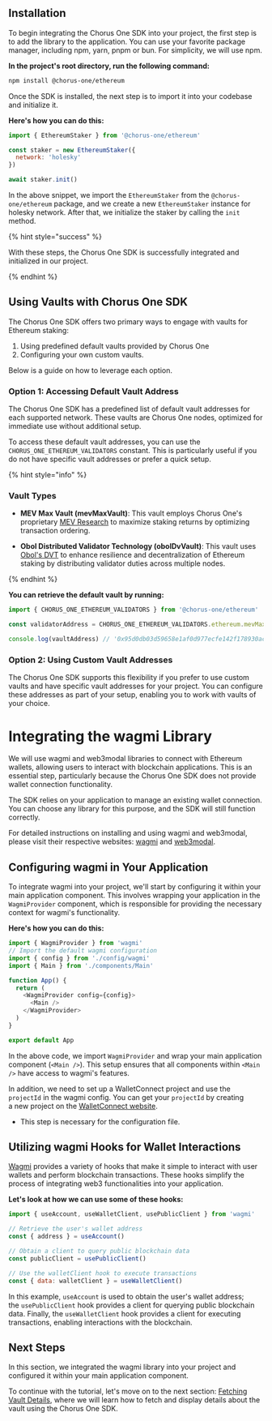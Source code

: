 ## Installation

To begin integrating the Chorus One SDK into your project, the first step is to add the library to the application. You can use your favorite package manager, including npm, yarn, pnpm or bun. For simplicity, we will use npm.

**In the project's root directory, run the following command:**

```bash
npm install @chorus-one/ethereum
```

Once the SDK is installed, the next step is to import it into your codebase and initialize it.

**Here's how you can do this:**

```javascript
import { EthereumStaker } from '@chorus-one/ethereum'

const staker = new EthereumStaker({
  network: 'holesky'
})

await staker.init()
```

In the above snippet, we import the `EthereumStaker` from the `@chorus-one/ethereum` package, and we create a new `EthereumStaker` instance for holesky network. After that, we initialize the staker by calling the `init` method.

{% hint style="success" %}

With these steps, the Chorus One SDK is successfully integrated and initialized in our project.

{% endhint %}

## Using Vaults with Chorus One SDK

The Chorus One SDK offers two primary ways to engage with vaults for Ethereum staking:

1. Using predefined default vaults provided by Chorus One
2. Configuring your own custom vaults.

Below is a guide on how to leverage each option.

### Option 1: Accessing Default Vault Address

The Chorus One SDK has a predefined list of default vault addresses for each supported network. These vaults are Chorus One nodes, optimized for immediate use without additional setup.

To access these default vault addresses, you can use the `CHORUS_ONE_ETHEREUM_VALIDATORS` constant. This is particularly useful if you do not have specific vault addresses or prefer a quick setup.

{% hint style="info" %}

### Vault Types

- **MEV Max Vault (mevMaxVault)**: This vault employs Chorus One's proprietary [MEV Research](https://chorus.one/categories/mev) to maximize staking returns by optimizing transaction ordering.

- **Obol Distributed Validator Technology (obolDvVault)**: This vault uses [Obol's DVT](https://docs.obol.org/docs/int/Overview) to enhance resilience and decentralization of Ethereum staking by distributing validator duties across multiple nodes.

{% endhint %}

**You can retrieve the default vault by running:**

```javascript
import { CHORUS_ONE_ETHEREUM_VALIDATORS } from '@chorus-one/ethereum'

const validatorAddress = CHORUS_ONE_ETHEREUM_VALIDATORS.ethereum.mevMaxVault

console.log(vaultAddress) // '0x95d0db03d59658e1af0d977ecfe142f178930ac5'
```

### Option 2: Using Custom Vault Addresses

The Chorus One SDK supports this flexibility if you prefer to use custom vaults and have specific vault addresses for your project. You can configure these addresses as part of your setup, enabling you to work with vaults of your choice.

# Integrating the wagmi Library

We will use wagmi and web3modal libraries to connect with Ethereum wallets, allowing users to interact with blockchain applications. This is an essential step, particularly because the Chorus One SDK does not provide wallet connection functionality.

The SDK relies on your application to manage an existing wallet connection. You can choose any library for this purpose, and the SDK will still function correctly.

For detailed instructions on installing and using wagmi and web3modal, please visit their respective websites: [wagmi][wagmi] and [web3modal][web3modal].

## Configuring wagmi in Your Application

To integrate wagmi into your project, we'll start by configuring it within your main application component. This involves wrapping your application in the `WagmiProvider` component, which is responsible for providing the necessary context for wagmi's functionality.

**Here's how you can do this:**

```javascript
import { WagmiProvider } from 'wagmi'
// Import the default wagmi configuration
import { config } from './config/wagmi'
import { Main } from './components/Main'

function App() {
  return (
    <WagmiProvider config={config}>
      <Main />
    </WagmiProvider>
  )
}

export default App
```

In the above code, we import `WagmiProvider` and wrap your main application component (`<Main />`). This setup ensures that all components within `<Main />` have access to wagmi's features.

In addition, we need to set up a WalletConnect project and use the `projectId` in the wagmi config. You can get your `projectId` by creating a new project on the [WalletConnect website][walletconnect].

- This step is necessary for the configuration file.

## Utilizing wagmi Hooks for Wallet Interactions

[Wagmi][wagmi] provides a variety of hooks that make it simple to interact with user wallets and perform blockchain transactions. These hooks simplify the process of integrating web3 functionalities into your application.

**Let's look at how we can use some of these hooks:**

```javascript
import { useAccount, useWalletClient, usePublicClient } from 'wagmi'

// Retrieve the user's wallet address
const { address } = useAccount()

// Obtain a client to query public blockchain data
const publicClient = usePublicClient()

// Use the walletClient hook to execute transactions
const { data: walletClient } = useWalletClient()
```

In this example, `useAccount` is used to obtain the user's wallet address; the `usePublicClient` hook provides a client for querying public blockchain data. Finally, the `useWalletClient` hook provides a client for executing transactions, enabling interactions with the blockchain.

## Next Steps

In this section, we integrated the wagmi library into your project and configured it within your main application component.

To continue with the tutorial, let's move on to the next section: [Fetching Vault Details][vault-details], where we will learn how to fetch and display details about the vault using the Chorus One SDK.

[wagmi]: https://wagmi.sh
[web3modal]: https://docs.walletconnect.com/web3modal/about
[walletconnect]: https://cloud.walletconnect.com
[vault-details]: 2-fetching-vault-details.md
